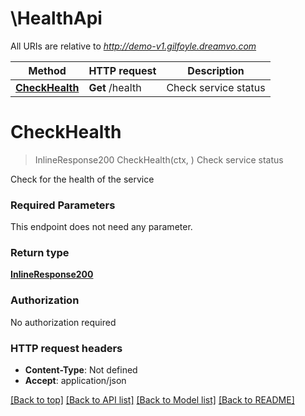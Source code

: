 # \HealthApi

All URIs are relative to *http://demo-v1.gilfoyle.dreamvo.com*

Method | HTTP request | Description
------------- | ------------- | -------------
[**CheckHealth**](HealthApi.md#CheckHealth) | **Get** /health | Check service status


# **CheckHealth**
> InlineResponse200 CheckHealth(ctx, )
Check service status

Check for the health of the service

### Required Parameters
This endpoint does not need any parameter.

### Return type

[**InlineResponse200**](inline_response_200.md)

### Authorization

No authorization required

### HTTP request headers

 - **Content-Type**: Not defined
 - **Accept**: application/json

[[Back to top]](#) [[Back to API list]](../README.md#documentation-for-api-endpoints) [[Back to Model list]](../README.md#documentation-for-models) [[Back to README]](../README.md)

